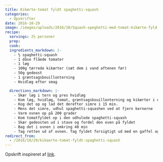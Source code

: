 ```yaml
---
title: Kikærte-tomat fyldt spaghetti-squash
categories:
  - Opskrifter
date: 2016-10-29
image: /images/uploads/2016/10/Squash-speghetti-med-tomat-kikærte-fyld.jpg
recipe:
  servings: 2½ personer
  prep:
  cook:
  ingredients_markdown: |-
    - ½ spaghetti-squash
    - 1 dåse flåede tomater
    - 1 løg
    - 100g tørrede kikærter (sæt dem i vand aftenen før)
    - 50g gedeost
    - 1 grøntsagsbouillonterning
    - Hvidløg efter smag

  directions_markdown: |-
    - Skær løg i tern og pres hvidløg
    - Kom løg, hvidløg, tomat, grøntsagsbouillonterning og kikærter i en lille gryde
    - Kog det op og lad det derefter simre i 15 min.
    - Mens det simre, udhul spaghetti-squashen ved at fjern kernerne
    - Varm ovnen op på 200 grader
    - Kom tomatfyldet op i den udhulede spaghetti-squash
    - Skær gedeosten ud i stave og fordel den oven på fyldet
    - Bag det i ovnen i omkring 40 min
    - Tag retten ud af ovnen. Tag fyldet forsigtigt ud med en gaffel og brug gaflen til at strimle squashens indmad til spaghetti-lignende strimler
redirect_from:
  - /2016/10/29/kikaerte-tomat-fyldt-spaghetti-squash
---
```


Opskrift inspireret af <a href="https://www.buzzfeed.com/robertbroadfoot/chicken-and-tomato-spaghetti-squash" target="_blank">link</a>.
